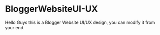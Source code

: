 # BloggerWebsiteUI-UX

Hello Guys this is a Blogger Website UI/UX design, you can modify it from your end.
